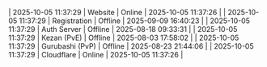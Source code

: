 | 2025-10-05 11:37:29 | Website | Online | 2025-10-05 11:37:26 |
| 2025-10-05 11:37:29 | Registration | Offline | 2025-09-09 16:40:23 |
| 2025-10-05 11:37:29 | Auth Server | Offline | 2025-08-18 09:33:31 |
| 2025-10-05 11:37:29 | Kezan (PvE) | Offline | 2025-08-03 17:58:02 |
| 2025-10-05 11:37:29 | Gurubashi (PvP) | Offline | 2025-08-23 21:44:06 |
| 2025-10-05 11:37:29 | Cloudflare | Online | 2025-10-05 11:37:26 |
